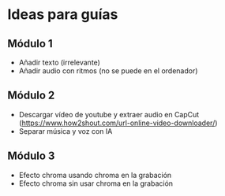 # Ideas para guías

## Módulo 1

- Añadir texto (irrelevante)
- Añadir audio con ritmos (no se puede en el ordenador)

## Módulo 2

- Descargar vídeo de youtube y extraer audio en CapCut (https://www.how2shout.com/url-online-video-downloader/)
- Separar música y voz con IA

## Módulo 3

- Efecto chroma usando chroma en la grabación
- Efecto chroma sin usar chroma en la grabación